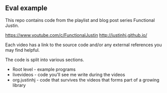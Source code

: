 ## Eval example

This repo contains code from the playlist and blog post series Functional Justin.

https://www.youtube.com/c/FunctionalJustin
http://justinhj.github.io/

Each video has a link to the source code and/or any external references you may find helpful.

The code is split into various sections.

* Root level - example programs
* livevideos - code you'll see me write during the videos
* org.justinhj - code that survives the videos that forms part of a growing library
